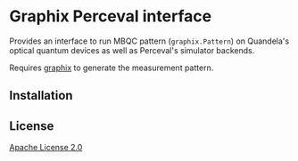 # Graphix Perceval interface
<!--
![PyPI](https://img.shields.io/pypi/v/graphix-perceval)
![PyPI - Python Version](https://img.shields.io/pypi/pyversions/graphix-perceval) -->

Provides an interface to run MBQC pattern (`graphix.Pattern`) on Quandela's optical quantum devices as well as Perceval's simulator backends.

Requires [graphix](https://github.com/TeamGraphix/graphix) to generate the measurement pattern.

## Installation
<!-- install with `pip`
```
 $ pip install graphix-perceval
``` -->
<!-- This can be installed as part of graphix, by
```
 $ pip install graphix[extra]
``` -->

## License

[Apache License 2.0](LICENSE)
